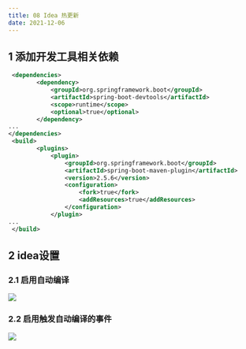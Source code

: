 ```yaml
---
title: 08 Idea 热更新
date: 2021-12-06
---
```


## 1 添加开发工具相关依赖
``` xml title="pom.xml"
 <dependencies>
        <dependency>
            <groupId>org.springframework.boot</groupId>
            <artifactId>spring-boot-devtools</artifactId>
            <scope>runtime</scope>
            <optional>true</optional>
        </dependency>
...
</dependencies>
 <build>
        <plugins>
            <plugin>
                <groupId>org.springframework.boot</groupId>
                <artifactId>spring-boot-maven-plugin</artifactId>
                <version>2.5.6</version>
                <configuration>
                    <fork>true</fork>
                    <addResources>true</addResources>
                </configuration>
            </plugin>
...
 </build>
```

## 2 idea设置
### 2.1 启用自动编译
![](https://qiniu.wuchuheng.com/images/20211206132845.png)
### 2.2 启用触发自动编译的事件
![](https://qiniu.wuchuheng.com/images/20211206133103.png)
